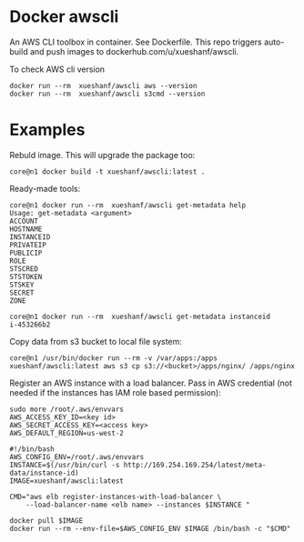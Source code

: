 Docker awscli
=============

An AWS CLI toolbox in container. See Dockerfile.
This repo triggers auto-build and push images to dockerhub.com/u/xueshanf/awscli.

To check AWS cli version

```
docker run --rm  xueshanf/awscli aws --version
docker run --rm  xueshanf/awscli s3cmd --version 
```

Examples
========

Rebuld image. This will upgrade the package too:

```
core@n1 docker build -t xueshanf/awscli:latest .
```

Ready-made tools:

```
core@n1 docker run --rm  xueshanf/awscli get-metadata help
Usage: get-metadata <argument>
ACCOUNT
HOSTNAME
INSTANCEID
PRIVATEIP
PUBLICIP
ROLE
STSCRED
STSTOKEN
STSKEY
SECRET
ZONE

core@n1 docker run --rm  xueshanf/awscli get-metadata instanceid
i-453266b2
```

Copy data from s3 bucket to local file system:

```
core@n1 /usr/bin/docker run --rm -v /var/apps:/apps xueshanf/awscli:latest aws s3 cp s3://<bucket>/apps/nginx/ /apps/nginx
```

Register an AWS instance with a load balancer.
Pass in AWS credential (not needed if the instances has IAM role based permission):

```
sudo more /root/.aws/envvars
AWS_ACCESS_KEY_ID=<key id>
AWS_SECRET_ACCESS_KEY=<access key>
AWS_DEFAULT_REGION=us-west-2
```

```
#!/bin/bash
AWS_CONFIG_ENV=/root/.aws/envvars
INSTANCE=$(/usr/bin/curl -s http://169.254.169.254/latest/meta-data/instance-id)
IMAGE=xueshanf/awscli:latest

CMD="aws elb register-instances-with-load-balancer \
    --load-balancer-name <elb name> --instances $INSTANCE "

docker pull $IMAGE
docker run --rm --env-file=$AWS_CONFIG_ENV $IMAGE /bin/bash -c "$CMD"
```
